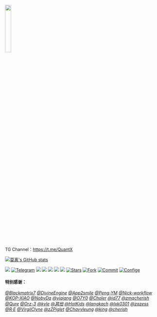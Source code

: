 <a href="https://t.me/GodMoliibot"><img src="https://raw.githubusercontent.com/Moli-X/Resources/main/Icon/Image/Hello.gif" width="20%" height="20%"></a>

TG Channel：https://t.me/QuantX

[![莫离's GitHub stats](https://github-readme-stats.vercel.app/api?username=Moli-X&show_icons=true&count_private&theme=merko)](https://github.com/GodMoli/QuanX/edit/main/File/Auto.conf)



<a href="https://t.me/GodMoliibot"><img src='https://img.shields.io/badge/By-莫--离-green'/></a>
[![Telegram](https://img.shields.io/badge/Telegram-Channel-33A8E3)](https://t.me/Skill_XX)
[![](https://visitor-badge.glitch.me/badge?page_id=Moli-X.Moli-X)](https://github.com/GodMoli/QuanX/blob/main/File/Auto.conf)
<a href="https://github.com/Moli-X/Resources/tree/main/Filter"><img src='https://img.shields.io/badge/分流-v5.0-green'/></a>
<a href="https://github.com/Moli-X/Resources/tree/main/Rewrite"><img src='https://img.shields.io/badge/重写-v5.0-orange'/></a>
<a href="https://github.com/Moli-X/Resources/blob/main/Script"><img src='https://img.shields.io/badge/脚本-v2.0-red'/></a>
[![](https://img.shields.io/github/followers/Moli-X?label=follow&style=social)](https://github.com/Moli-X?tab=followers)
[![Stars](https://img.shields.io/github/stars/Moli-X/Resources)](https://github.com/Moli-X/Resources/stargazers)
[![Fork](https://img.shields.io/github/forks/Moli-X/Resources)](https://github.com/Moli-X/Resources/network/members)
[![Commit](https://img.shields.io/github/commit-activity/m/Moli-X/Resources?label=Commits)](https://github.com/Moli-X/Resources/commits/main)
[![Confige](https://komarev.com/ghpvc/?username=Moli-X&color=green)](https://raw.githubusercontent.com/GodMoli/QuanX/main/File/Auto.conf)
#### 特别感谢：

[*@Blackmatrix7*](https://github.com/blackmatrix7/ios_rule_script) [*@DivineEngine*](https://github.com/DivineEngine) [*@App2smile*](https://github.com/app2smile/rules)  [*@Peng-YM*](https://github.com/Peng-YM) [*@Nick-workflow*](https://github.com/Nick-workflow) [*@KOP-XIAO*](https://github.com/KOP-XIAO) [*@NobyDa*](https://github.com/NobyDa) [*@yjqiang*](https://github.com/yjqiang) [*@O7Y0*](https://github.com/O7Y0) [*@Choler*](https://github.com/Choler) [*@id77*](https://github.com/id77) [*@zmqcherish*](https://github.com/zmqcherish) [*@Qure*](https://github.com/Koolson/Qure) [*@Orz-3*](https://github.com/Orz-3) [*@kyle*](https://github.com/Xirou) [*@其他*](https://github.com/GodMoli) [*@HotKids*](https://github.com/hotKids) [*@langkach*](https://github.com/langkhach270389) [*@lxk0301*](https://github.com/lxk0301) [*@zqzess*](https://github.com/zqzess/rule_for_quantumultX) [*@R·E*](https://github.com/I-am-R-E) [*@VirgilClyne*](https://github.com/VirgilClyne/iRingo#iringo) [*@zZPiglet*](https://github.com/zZPiglet/Task/tree/master)  [*@Chavyleung*](https://github.com/chavyleung)  [*@king*](https://github.com/nameking77) [*@cherish*](https://github.com/zmqcherish) 
